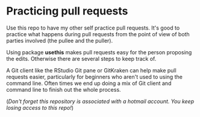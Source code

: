 # Practicing pull requests

Use this repo to have my other self practice pull requests.  It's good to practice what happens during pull requests from the point of view of both parties involved (the pullee and the puller).

Using package **usethis** makes pull requests easy for the person proposing the edits.  Otherwise there are several steps to keep track of.

A Git client like the RStudio Git pane or GitKraken can help make pull requests easier, particularly for beginners who aren't used to using the command line.  Often times we end up doing a mix of Git client and command line to finish out the whole process.

(*Don't forget this repository is associated with a hotmail account. You keep losing access to this repo!*)
